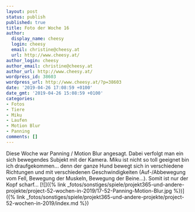 ```yaml
---
layout: post
status: publish
published: true
title: Foto der Woche 16
author:
  display_name: cheesy
  login: cheesy
  email: christine@cheesy.at
  url: http://www.cheesy.at/
author_login: cheesy
author_email: christine@cheesy.at
author_url: http://www.cheesy.at/
wordpress_id: 38603
wordpress_url: http://www.cheesy.at/?p=38603
date: '2019-04-26 17:08:59 +0100'
date_gmt: '2019-04-26 15:08:59 +0100'
categories:
- Fotos
- Tiere
- Miku
- Laufen
- Motion Blur
- Panning
comments: []
---
```

Diese Woche war Panning / Motion Blur angesagt. Dabei verfolgt man ein sich bewegendes Subjekt mit der Kamera. Miku ist nicht so toll geeignet bin ich draufgekommen... denn der ganze Hund bewegt sich in verschiedene Richtungen und mit verschiedenen Geschwindigkeiten (Auf-/Abbewegung vom Fell, Bewegung der Muskeln, Bewegung der Beine...). Somit ist nur der Kopf scharf...
[![]({% link _fotos/sonstiges/spiele/projekt365-und-andere-projekte/project-52-wochen-in-2019/17-52-Panning-Motion-Blur.jpg %})]({% link _fotos/sonstiges/spiele/projekt365-und-andere-projekte/project-52-wochen-in-2019/index.md %})
